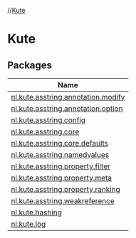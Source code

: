 //[Kute](index.md)

# Kute

## Packages

| Name |
|---|
| [nl.kute.asstring.annotation.modify](-kute/nl.kute.asstring.annotation.modify/index.md) |
| [nl.kute.asstring.annotation.option](-kute/nl.kute.asstring.annotation.option/index.md) |
| [nl.kute.asstring.config](-kute/nl.kute.asstring.config/index.md) |
| [nl.kute.asstring.core](-kute/nl.kute.asstring.core/index.md) |
| [nl.kute.asstring.core.defaults](-kute/nl.kute.asstring.core.defaults/index.md) |
| [nl.kute.asstring.namedvalues](-kute/nl.kute.asstring.namedvalues/index.md) |
| [nl.kute.asstring.property.filter](-kute/nl.kute.asstring.property.filter/index.md) |
| [nl.kute.asstring.property.meta](-kute/nl.kute.asstring.property.meta/index.md) |
| [nl.kute.asstring.property.ranking](-kute/nl.kute.asstring.property.ranking/index.md) |
| [nl.kute.asstring.weakreference](-kute/nl.kute.asstring.weakreference/index.md) |
| [nl.kute.hashing](-kute/nl.kute.hashing/index.md) |
| [nl.kute.log](-kute/nl.kute.log/index.md) |
